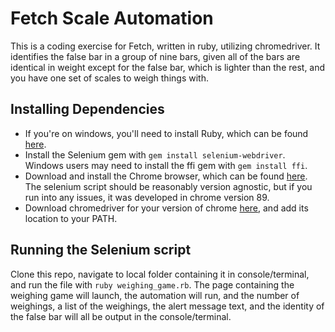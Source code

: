 # Fetch Scale Automation
This is a coding exercise for Fetch, written in ruby, utilizing chromedriver. It identifies the false bar in a group of nine bars, given all of the bars are identical in weight except for the false bar, which is lighter than the rest, and you have one set of scales to weigh things with.

## Installing Dependencies
- If you're on windows, you'll need to install Ruby, which can be found [here](https://rubyinstaller.org/downloads/).
- Install the Selenium gem with `gem install selenium-webdriver`. Windows users may need to install the ffi gem with `gem install ffi`.
- Download and install the Chrome browser, which can be found [here](https://www.google.com/chrome/). The selenium script should be reasonably version agnostic, but if you run into any issues, it was developed in chrome version 89. 
- Download chromedriver for your version of chrome [here](https://sites.google.com/a/chromium.org/chromedriver/downloads), and add its location to your PATH.

## Running the Selenium script
Clone this repo, navigate to local folder containing it in console/terminal, and run the file with `ruby weighing_game.rb`. The page containing the weighing game will launch, the automation will run, and the number of weighings, a list of the weighings, the alert message text, and the identity of the false bar will all be output in the console/terminal.

